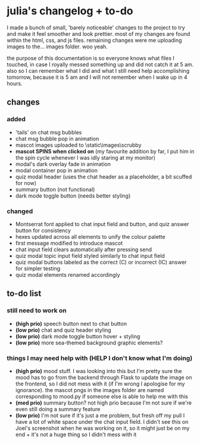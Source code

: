 # julia's changelog + to-do

I made a bunch of small, 'barely noticeable' changes to the project to try and make it feel smoother and look prettier. most of my changes are found within the html, css, and js files. remaining changes were me uploading images to the... images folder. woo yeah.

the purpose of this documentation is so everyone knows what files I touched, in case I royally messed something up and did not catch it at 5 am. also so I can remember what I did and what I still need help accomplishing tomorrow, because it is 5 am and I will not remember when I wake up in 4 hours.

## changes

### added

- 'tails' on chat msg bubbles
- chat msg bubble pop in animation
- mascot images uploaded to \static\images\scrubby
- **mascot SPINS when clicked on** (my favourite addition by far, I put him in the spin cycle whenever I was idly staring at my monitor)
- modal's dark overlay fade in animation
- modal container pop in animation
- quiz modal header (uses the chat header as a placeholder, a bit scuffed for now)
- summary button (not functional)
- dark mode toggle button (needs better styling)

### changed

- Montserrat font applied to chat input field and button, and quiz answer button for consistency
- hexes updated across all elements to unify the colour palette
- first message modified to introduce mascot
- chat input field clears automatically after pressing send
- quiz modal topic input field styled similarly to chat input field
- quiz modal buttons labeled as the correct (C) or incorrect (IC) answer for simpler testing
- quiz modal elements renamed accordingly

## to-do list

### still need to work on
- **(high prio)** speech button next to chat button
- **(low prio)** chat and quiz header styling
- **(low prio)** dark mode toggle button hover + styling
- **(low prio)** more sea-themed background graphic elements?

### things I may need help with (HELP I don't know what I'm doing)

- **(high prio)** mood stuff. I was looking into this but I'm pretty sure the mood has to go from the backend through Flask to update the image on the frontend, so I did not mess with it (if I'm wrong I apologise for my ignorance). the mascot pngs in the images folder are named corresponding to mood.py if someone else is able to help me with this
- **(med prio)** summary button? not high prio because I'm not sure if we're even still doing a summary feature
- **(low prio)** I'm not sure if it's just a me problem, but fresh off my pull I have a lot of white space under the chat input field. I didn't see this on Joel's screenshot when he was working on it, so it might just be on my end +  it's not a huge thing so I didn't mess with it



